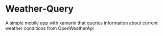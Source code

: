# Weather-Query

A simple mobile app with xamarin that queries information about current weather conditions from OpenWeatherApi

